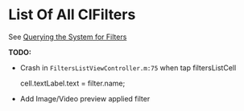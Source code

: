 List Of All CIFilters
===

See [Querying the System for Filters](https://developer.apple.com/library/mac/documentation/GraphicsImaging/Conceptual/CoreImaging/ci_concepts/ci_concepts.html#//apple_ref/doc/uid/TP30001185-CH2-TPXREF101)


**TODO:**

+ Crash in `FiltersListViewController.m:75` when tap filtersListCell

	cell.textLabel.text = filter.name;

+ Add Image/Video preview applied filter